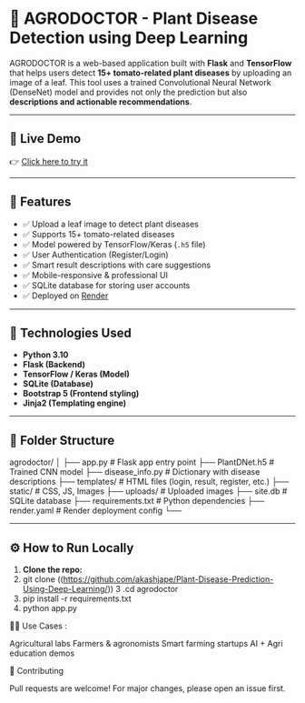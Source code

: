 # 🌿 AGRODOCTOR - Plant Disease Detection using Deep Learning

AGRODOCTOR is a web-based application built with **Flask** and **TensorFlow** that helps users detect **15+ tomato-related plant diseases** by uploading an image of a leaf. This tool uses a trained Convolutional Neural Network (DenseNet) model and provides not only the prediction but also **descriptions and actionable recommendations**.

---

## 🚀 Live Demo

👉 [Click here to try it](https://plant-disease-prediction-using-deep.onrender.com)

---

## 📸 Features

- ✅ Upload a leaf image to detect plant diseases
- ✅ Supports 15+ tomato-related diseases
- ✅ Model powered by TensorFlow/Keras (`.h5` file)
- ✅ User Authentication (Register/Login)
- ✅ Smart result descriptions with care suggestions
- ✅ Mobile-responsive & professional UI
- ✅ SQLite database for storing user accounts
- ✅ Deployed on [Render]((https://plant-disease-prediction-using-deep.onrender.com))

---

## 🧠 Technologies Used

- **Python 3.10**
- **Flask (Backend)**
- **TensorFlow / Keras (Model)**
- **SQLite (Database)**
- **Bootstrap 5 (Frontend styling)**
- **Jinja2 (Templating engine)**

---

## 📁 Folder Structure

agrodoctor/ 
│ ├── app.py # Flask app entry point 
  ├── PlantDNet.h5 # Trained CNN model 
  ├── disease_info.py # Dictionary with disease descriptions 
  ├── templates/ # HTML files (login, result, register, etc.) 
  ├── static/ # CSS, JS, Images 
  ├── uploads/ # Uploaded images 
  ├── site.db # SQLite database 
  ├── requirements.txt # Python dependencies 
  ├── render.yaml # Render deployment config └──


---

## ⚙️ How to Run Locally

1. **Clone the repo:**
2. git clone ((https://github.com/akashjape/Plant-Disease-Prediction-Using-Deep-Learning/))
3 .cd agrodoctor
4. pip install -r requirements.txt
5. python app.py

👨‍🌾 Use Cases :

Agricultural labs
Farmers & agronomists
Smart farming startups
AI + Agri education demos

🙌 Contributing

Pull requests are welcome! For major changes, please open an issue first.
